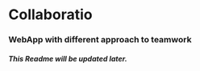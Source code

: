 # Collaboratio

### WebApp with different approach to teamwork

##### This Readme will be updated later.